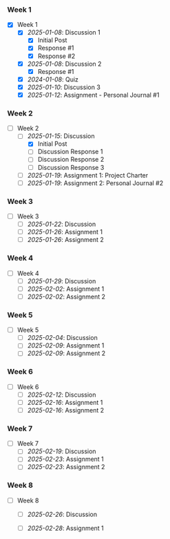 ### Week 1
- [x] Week 1
	- [x] *2025-01-08*: Discussion 1
		- [x] Initial Post
		- [x] Response #1
		- [x] Response #2
	- [x] *2025-01-08*: Discussion 2
		- [x] Response #1
	- [x] *2024-01-08*: Quiz
	- [x] *2025-01-10*: Discussion 3
	- [x] *2025-01-12*: Assignment - Personal Journal #1
### Week 2
- [ ] Week 2
	- [ ] *2025-01-15*: Discussion
		- [x] Initial Post
		- [ ] Discussion Response 1
		- [ ] Discussion Response 2
		- [ ] Discussion Response 3
	- [ ] *2025-01-19*: Assignment 1: Project Charter
	- [ ] *2025-01-19*: Assignment 2: Personal Journal #2
### Week 3
- [ ] Week 3
	- [ ] *2025-01-22*: Discussion
	- [ ] *2025-01-26*: Assignment 1
	- [ ] *2025-01-26*: Assignment 2
### Week 4
- [ ] Week 4
	- [ ] *2025-01-29*: Discussion
	- [ ] *2025-02-02*: Assignment 1
	- [ ] *2025-02-02*: Assignment 2
### Week 5
- [ ] Week 5
	- [ ] *2025-02-04*: Discussion
	- [ ] *2025-02-09*: Assignment 1
	- [ ] *2025-02-09*: Assignment 2
### Week 6
- [ ] Week 6
	- [ ] *2025-02-12*: Discussion
	- [ ] *2025-02-16*: Assignment 1
	- [ ] *2025-02-16*: Assignment 2
### Week 7
- [ ] Week 7
	- [ ] *2025-02-19*: Discussion
	- [ ] *2025-02-23*: Assignment 1
	- [ ] *2025-02-23*: Assignment 2
### Week 8
- [ ] Week 8
	- [ ] *2025-02-26*: Discussion
	- [ ] *2025-02-28*: Assignment 1

